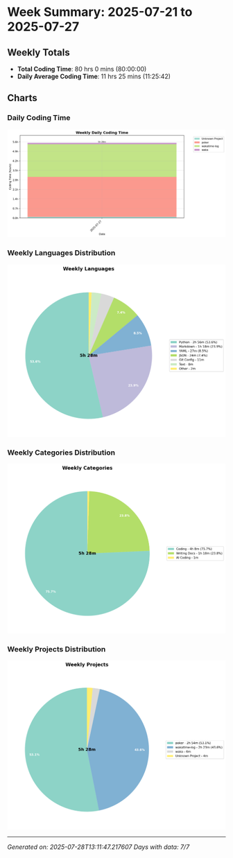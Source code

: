 # Week Summary: 2025-07-21 to 2025-07-27

## Weekly Totals
- **Total Coding Time**: 80 hrs 0 mins (80:00:00)
- **Daily Average Coding Time**: 11 hrs 25 mins (11:25:42)

## Charts

### Daily Coding Time

![Daily Coding Time](charts/daily_coding_time.png)

### Weekly Languages Distribution
![Weekly Languages](charts/weekly_languages.png)

### Weekly Categories Distribution
![Weekly Categories](charts/weekly_categories.png)

### Weekly Projects Distribution
![Weekly Projects](charts/weekly_projects.png)

---
*Generated on: 2025-07-28T13:11:47.217607*
*Days with data: 7/7*
